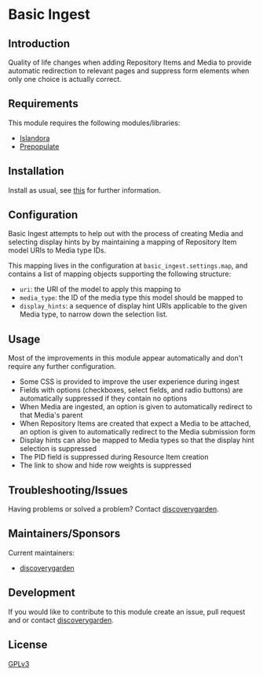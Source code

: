 # Basic Ingest

## Introduction

Quality of life changes when adding Repository Items and Media to provide
automatic redirection to relevant pages and suppress form elements when only
one choice is actually correct.

## Requirements

This module requires the following modules/libraries:

* [Islandora](https://github.com/Islandora/islandora)
* [Prepopulate](https://www.drupal.org/project/prepopulate)

## Installation

Install as usual, see
[this](https://www.drupal.org/docs/extending-drupal/installing-modules) for
further information.

## Configuration

Basic Ingest attempts to help out with the process of creating Media and
selecting display hints by by maintaining a mapping of Repository Item model
URIs to Media type IDs.

This mapping lives in the configuration at `basic_ingest.settings.map`, and
contains a list of mapping objects supporting the following structure:

* `uri`: the URI of the model to apply this mapping to
* `media_type`: the ID of the media type this model should be mapped to
* `display_hints`: a sequence of display hint URIs applicable to the given
Media type, to narrow down the selection list.

## Usage

Most of the improvements in this module appear automatically and don't require
any further configuration.

* Some CSS is provided to improve the user experience during ingest
* Fields with options (checkboxes, select fields, and radio buttons) are
automatically suppressed if they contain no options
* When Media are ingested, an option is given to automatically redirect to that
Media's parent
* When Repository Items are created that expect a Media to be attached, an
option is given to automatically redirect to the Media submission form
* Display hints can also be mapped to Media types so that the display hint
selection is suppressed
* The PID field is suppressed during Resource Item creation
* The link to show and hide row weights is suppressed

## Troubleshooting/Issues

Having problems or solved a problem? Contact
[discoverygarden](http://support.discoverygarden.ca).

## Maintainers/Sponsors

Current maintainers:

* [discoverygarden](http://www.discoverygarden.ca)

## Development

If you would like to contribute to this module create an issue, pull request
and or contact
[discoverygarden](http://support.discoverygarden.ca).

## License

[GPLv3](http://www.gnu.org/licenses/gpl-3.0.txt)
